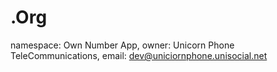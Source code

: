 # .Org
namespace: Own Number App, owner: Unicorn Phone TeleCommunications, email: dev@uniciornphone.unisocial.net
